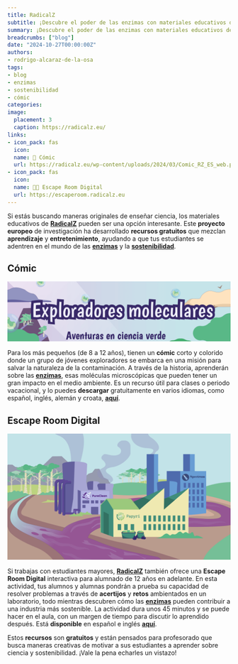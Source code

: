 ```yaml
---
title: RadicalZ
subtitle: ¡Descubre el poder de las enzimas con materiales educativos de RadicalZ!
summary: ¡Descubre el poder de las enzimas con materiales educativos de RadicalZ!
breadcrumbs: ["blog"]
date: "2024-10-27T00:00:00Z"
authors:
- rodrigo-alcaraz-de-la-osa
tags:
- blog
- enzimas
- sostenibilidad
- cómic
categories:
image:
  placement: 3
  caption: https://radicalz.eu/
links:
- icon_pack: fas
  icon:
  name: 💬 Cómic
  url: https://radicalz.eu/wp-content/uploads/2024/03/Comic_RZ_ES_web.pdf
- icon_pack: fas
  icon:
  name: 🧑‍💻 Escape Room Digital
  url: https://escaperoom.radicalz.eu
---
```


Si estás buscando maneras originales de enseñar ciencia, los materiales educativos de [**RadicalZ**](https://radicalz.eu/) pueden ser una opción interesante. Este **proyecto europeo** de investigación ha desarrollado **recursos gratuitos** que mezclan **aprendizaje** y **entretenimiento**, ayudando a que tus estudiantes se adentren en el mundo de las [**enzimas**](https://es.wikipedia.org/wiki/Enzima) y la [**sostenibilidad**](https://es.wikipedia.org/wiki/Sostenibilidad).

## Cómic

![Cómic](comic.png)

Para los más pequeños (de 8 a 12 años), tienen un **cómic** corto y colorido donde un grupo de jóvenes exploradores se embarca en una misión para salvar la naturaleza de la contaminación. A través de la historia, aprenderán sobre las [**enzimas**](https://es.wikipedia.org/wiki/Enzima), esas moléculas microscópicas que pueden tener un gran impacto en el medio ambiente. Es un recurso útil para clases o periodo vacacional, y lo puedes **descargar** gratuitamente en varios idiomas, como español, inglés, alemán y croata, [**aquí**](https://radicalz.eu/resources/).

## Escape Room Digital

![Escape Room Digital](escape-room.png)

Si trabajas con estudiantes mayores, [**RadicalZ**](https://radicalz.eu/) también ofrece una **Escape Room Digital** interactiva para alumnado de 12 años en adelante. En esta actividad, tus alumnos y alumnas pondrán a prueba su capacidad de resolver problemas a través de **acertijos** y **retos** ambientados en un laboratorio, todo mientras descubren cómo las [**enzimas**](https://es.wikipedia.org/wiki/Enzima) pueden contribuir a una industria más sostenible. La actividad dura unos 45 minutos y se puede hacer en el aula, con un margen de tiempo para discutir lo aprendido después. Está **disponible** en español e inglés [**aquí**](https://radicalz.eu/escape-room/).

Estos **recursos** son **gratuitos** y están pensados para profesorado que busca maneras creativas de motivar a sus estudiantes a aprender sobre ciencia y sostenibilidad. ¡Vale la pena echarles un vistazo!
